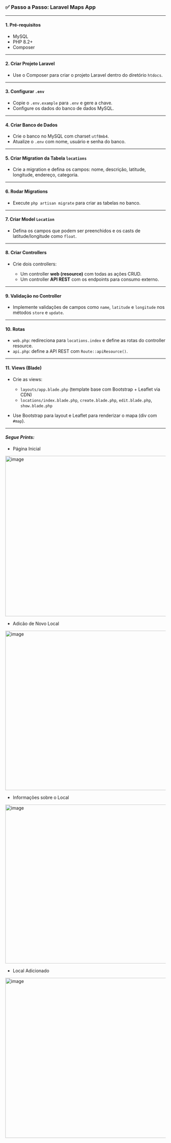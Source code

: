 
### ✅ **Passo a Passo: Laravel Maps App**

---

#### **1. Pré-requisitos**

* MySQL
* PHP 8.2+
* Composer

---

#### **2. Criar Projeto Laravel**

* Use o Composer para criar o projeto Laravel dentro do diretório `htdocs`.

---

#### **3. Configurar `.env`**

* Copie o `.env.example` para `.env` e gere a chave.
* Configure os dados do banco de dados MySQL.

---

#### **4. Criar Banco de Dados**

* Crie o banco no MySQL com charset `utf8mb4`.
* Atualize o `.env` com nome, usuário e senha do banco.

---

#### **5. Criar Migration da Tabela `locations`**

* Crie a migration e defina os campos: nome, descrição, latitude, longitude, endereço, categoria.

---

#### **6. Rodar Migrations**

* Execute `php artisan migrate` para criar as tabelas no banco.

---

#### **7. Criar Model `Location`**

* Defina os campos que podem ser preenchidos e os casts de latitude/longitude como `float`.

---

#### **8. Criar Controllers**

* Crie dois controllers:

  * Um controller **web (resource)** com todas as ações CRUD.
  * Um controller **API REST** com os endpoints para consumo externo.

---

#### **9. Validação no Controller**

* Implemente validações de campos como `name`, `latitude` e `longitude` nos métodos `store` e `update`.

---

#### **10. Rotas**

* `web.php`: redireciona para `locations.index` e define as rotas do controller resource.
* `api.php`: define a API REST com `Route::apiResource()`.

---

#### **11. Views (Blade)**

* Crie as views:

  * `layouts/app.blade.php` (template base com Bootstrap + Leaflet via CDN)
  * `locations/index.blade.php`, `create.blade.php`, `edit.blade.php`, `show.blade.php`

* Use Bootstrap para layout e Leaflet para renderizar o mapa (div com `#map`).

---

#### *Segue Prints:*

- Página Inicial

<img width="959" height="502" alt="image" src="https://github.com/user-attachments/assets/a5f0ca1c-835f-4251-b12a-932e46364d36" />


- Adicão de Novo Local

<img width="958" height="499" alt="image" src="https://github.com/user-attachments/assets/44150568-1752-48df-915b-a7f241b1bce2" />


- Informações sobre o Local

<img width="959" height="497" alt="image" src="https://github.com/user-attachments/assets/62a067cd-3589-43a5-9e37-0c341b429f32" />


- Local Adicionado

<img width="959" height="501" alt="image" src="https://github.com/user-attachments/assets/dee34a0c-34e6-488f-b617-5780f78e6d71" />





